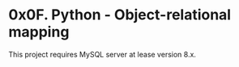 0x0F. Python - Object-relational mapping
========================================
This project requires MySQL server at lease version 8.x.